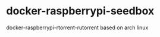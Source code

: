 docker-raspberrypi-seedbox
==========================

docker-raspberrypi-rtorrent-rutorrent based on arch linux
